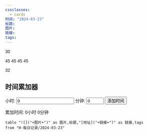 ```yaml
---
cssclasses:
  - cards
时间: "2024-03-23"
标题: 
图片: 
链接: 
tags: 
---
```

30 

45 45 45 45

32
<!DOCTYPE html> <html lang="en"> <head> <meta charset="UTF-8"> <meta name="viewport" content="width=device-width, initial-scale=1.0"> <title>时间累加器</title> <style> body { font-family: Arial, sans-serif; } </style> </head> <body> <h2>时间累加器</h2> <label for="hours">小时:</label> <input type="number" id="hours" min="0" value="0"> <label for="minutes">分钟:</label> <input type="number" id="minutes" min="0" max="59" value="0"> <button onclick="addTime()">添加时间</button> <p id="output">累加时间: 0小时 0分钟</p> <script> let totalHours = 0; let totalMinutes = 0; function addTime() { const hoursInput = document.getElementById("hours").value; const minutesInput = document.getElementById("minutes").value; const hours = parseInt(hoursInput); const minutes = parseInt(minutesInput); totalHours += hours; totalMinutes += minutes; // 处理分钟溢出 if (totalMinutes >= 60) { totalHours += Math.floor(totalMinutes / 60); totalMinutes %= 60; } document.getElementById("output").innerText = `累加时间: ${totalHours}小时 ${totalMinutes}分钟`; } </script> </body> </html>




```dataview
table "![]("+图片+")" as 图片,标题,"[地址]("+链接+")" as 链接,tags
from "H-每日记录/2024-03-23"
```
